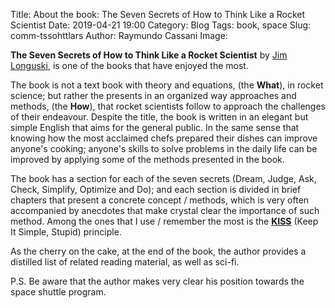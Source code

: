Title: About the book: The Seven Secrets of How to Think Like a Rocket Scientist
Date: 2019-04-21 19:00
Category: Blog
Tags: book, space
Slug: comm-tssohttlars
Author: Raymundo Cassani
Image: 

**The Seven Secrets of How to Think Like a Rocket Scientist** by [Jim Longuski](https://engineering.purdue.edu/AAE/people/ptProfile?resource_id=1319), is one of the books that have enjoyed the most.

The book is not a text book with theory and equations, (the **What**), in rocket science; but rather the presents in an organized way approaches and methods, (the **How**), that rocket scientists follow to approach the challenges of their endeavour. Despite the title, the book is written in an elegant but simple English that aims for the general public. In the same sense that knowing how the most acclaimed chefs prepared their dishes can improve anyone's cooking; anyone's skills to solve problems in the daily life can be improved by applying some of the methods presented in the book.

The book has a section for each of the seven secrets (Dream, Judge, Ask, Check, Simplify, Optimize and Do); and each section is divided in brief chapters that present a concrete concept / methods, which is very often accompanied by anecdotes that make crystal clear the importance of such method. Among the ones that I use / remember the most is the [**KISS**](https://en.wikipedia.org/wiki/KISS_principle) (Keep It Simple, Stupid) principle.

As the cherry on the cake, at the end of the book, the author provides a distilled list of related reading material, as well as sci-fi.

P.S. Be aware that the author makes very clear his position towards the space shuttle program.
